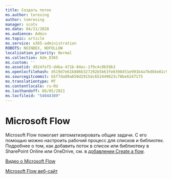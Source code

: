 ```yaml
---
title: Создать поток
ms.author: toresing
author: tomresing
manager: scotv
ms.date: 04/21/2020
ms.audience: Admin
ms.topic: article
ms.service: o365-administration
ROBOTS: NOINDEX, NOFOLLOW
localization_priority: Normal
ms.collection: Adm_O365
ms.custom: ''
ms.assetid: 4924fef5-d4ba-471b-84ec-1f9c4c0b59b3
ms.openlocfilehash: d519d7e61b886b327292b5b63fe0398451e991b4a7bd84e81c9fac5cdb47fc0d
ms.sourcegitcommit: b5f7da89a650d2915dc652449623c78be6247175
ms.translationtype: MT
ms.contentlocale: ru-RU
ms.lasthandoff: 08/05/2021
ms.locfileid: "54044389"
---
```

# <a name="microsoft-flow"></a>Microsoft Flow

Microsoft Flow помогает автоматизировать общие задачи. С его помощью можно настроить рабочий процесс для списков и библиотек. Подробнее о том, как добавить поток в список или библиотеку в SharePoint Online или OneDrive, см. в [добавлении Create a flow](https://go.microsoft.com/fwlink/?linkid=869408).
  
[Видео о Microsoft Flow](https://go.microsoft.com/fwlink/?linkid=864641)
  
[Microsoft Flow веб-сайт](https://go.microsoft.com/fwlink/?linkid=864642)
  

